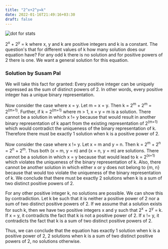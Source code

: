 ```yaml
---
title: "2^x+2^y=k"
date: 2022-01-16T21:49:16+03:30
draft: false
---
```



![dot for stats](https://farooqkz.de1.hashbang.sh/dot.png)

2<sup>x</sup> + 2<sup>y</sup> = k where x, y and k are positive integers and k is a constant. The question's that for different values of k how many solution does our equation have? For any odd k there is no solution and for positive powers of 2 there is one. We want a general solution for this equation.

### Solution by Susam Pal

We will take this fact for granted: Every positive integer can be uniquely expressed as the sum of distinct powers of 2. In other words, every positive integer has a unique binary representation.

Now consider the case where x = y. Let m = x = y. Then k = 2<sup>m</sup> + 2<sup>m</sup> = 2<sup>(m+1)</sup>. Further, if k = 2<sup>(m+1)</sup> where m > 1, x = y = m is a solution. There cannot be a solution in which x != y because that would result in another binary representation of k apart from the existing representation of 2<sup>(m+1)</sup> which would contradict the uniqueness of the binary representation of k. Therefore there must be exactly 1 solution when k is a positive power of 2.

Now consider the case where x != y. Let x = m and y = n. Then k = 2<sup>m</sup> + 2<sup>n</sup> = 2<sup>n</sup> + 2<sup>m</sup>. Thus both (x = m, y = n) and (x = n, y = m) are solutions. There cannot be a solution in which x = y because that would lead to k = 2<sup>(x+1)</sup> which violates the uniqueness of the binary representation of k. Also, there cannot be another solution in which either x or y does not belong to {m, n} because that would too violate the uniqueness of the binary representation of k. We conclude that there must be exactly 2 solutions when k is a sum of two distinct positive powers of 2.

For any other positive integer k, no solutions are possible. We can show this by contradiction. Let k be such that it is neither a positive power of 2 nor a sum of two distinct positive powers of 2. If we assume that a solution exists for such k, then we have two positive integers x and y such that 2<sup>x</sup> + 2<sup>y</sup> = k. If x = y, it contradicts the fact that k is not a positive power of 2. If x != y, it contradicts the fact that k is a sum of two distinct positive powers of 2.

Thus, we can conclude that the equation has exactly 1 solution when k is a positive power of 2, 2 solutions when k is a sum of two distinct positive powers of 2, no solutions otherwise.
